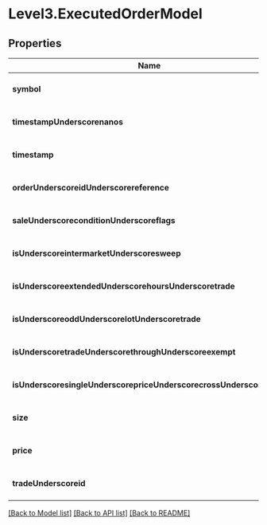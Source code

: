 # Level3.ExecutedOrderModel

## Properties
Name | Type | Description | Notes
------------ | ------------- | ------------- | -------------
**symbol** | **string** |  | [optional] [default to null]
**timestampUnderscorenanos** | **integer** |  | [optional] [default to null]
**timestamp** | **string** |  | [optional] [default to null]
**orderUnderscoreidUnderscorereference** | **integer** |  | [optional] [default to null]
**saleUnderscoreconditionUnderscoreflags** | **integer** |  | [optional] [default to null]
**isUnderscoreintermarketUnderscoresweep** | **boolean** |  | [optional] [default to null]
**isUnderscoreextendedUnderscorehoursUnderscoretrade** | **boolean** |  | [optional] [default to null]
**isUnderscoreoddUnderscorelotUnderscoretrade** | **boolean** |  | [optional] [default to null]
**isUnderscoretradeUnderscorethroughUnderscoreexempt** | **boolean** |  | [optional] [default to null]
**isUnderscoresingleUnderscorepriceUnderscorecrossUnderscoretrade** | **boolean** |  | [optional] [default to null]
**size** | **integer** |  | [optional] [default to null]
**price** | **float** |  | [optional] [default to null]
**tradeUnderscoreid** | **integer** |  | [optional] [default to null]

[[Back to Model list]](../README.md#documentation-for-models) [[Back to API list]](../README.md#documentation-for-api-endpoints) [[Back to README]](../README.md)


